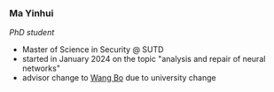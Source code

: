 ### Ma Yinhui
*PhD student*

* Master of Science in Security @ SUTD
* started in January 2024 on the topic "analysis and repair of neural networks"
* advisor change to <a href="https://istd.sutd.edu.sg/people/faculty/angela-wang-bo/">Wang Bo</a> due to university change

